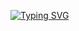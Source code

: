 [![Typing SVG](https://readme-typing-svg.herokuapp.com?font=vt323&size=36&duration=8000&color=F4F4F7&center=true&vCenter=true&lines=a+showcase+of+the+working+environment+of+Thomas+Leon+Highbaugh)](https://git.io/typing-svg)
